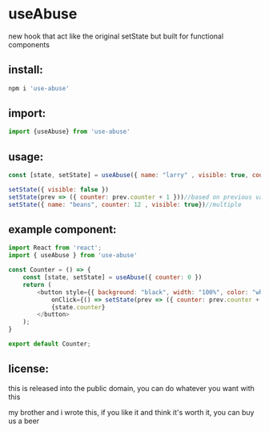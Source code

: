 # useAbuse
new hook that act like the original setState but built for functional components

## install:
```js
npm i 'use-abuse'
```

## import:
```js
import {useAbuse} from 'use-abuse'
```

## usage:
```js
const [state, setState] = useAbuse({ name: "larry" , visible: true, counter: 1 })

setState({ visible: false })
setState(prev => ({ counter: prev.counter + 1 }))//based on previous value
setState({ name: "beans", counter: 12 , visible: true})//multiple 
```

## example component:
```js
import React from 'react';
import { useAbuse } from 'use-abuse'

const Counter = () => {
    const [state, setState] = useAbuse({ counter: 0 })
    return (
        <button style={{ background: "black", width: "100%", color: "white", fontSize: 20, textAlign: "center", padding: 20 }}
            onClick={() => setState(prev => ({ counter: prev.counter + 1 }))}>
            {state.counter}
        </button>
    );
}

export default Counter;
```

## license:
this is released into the public domain, you can do whatever you want with this

my brother and i wrote this, if you like it and think it's worth it, you can buy us a beer
